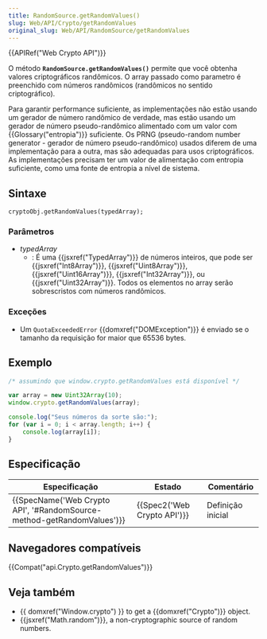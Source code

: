 ```yaml
---
title: RandomSource.getRandomValues()
slug: Web/API/Crypto/getRandomValues
original_slug: Web/API/RandomSource/getRandomValues
---
```


{{APIRef("Web Crypto API")}}

O método **`RandomSource.getRandomValues()`** permite que você obtenha valores criptográficos randômicos. O array passado como parametro é preenchido com números randômicos (randômicos no sentido criptográfico).

Para garantir performance suficiente, as implementações não estão usando um gerador de número randômico de verdade, mas estão usando um gerador de número pseudo-randômico alimentado com um valor com {{Glossary("entropia")}} suficiente. Os PRNG (pseudo-random number generator - gerador de número pseudo-randômico) usados diferem de uma implementação para a outra, mas são adequadas para usos criptográficos. As implementações precisam ter um valor de alimentação com entropia suficiente, como uma fonte de entropia a nível de sistema.

## Sintaxe

```
cryptoObj.getRandomValues(typedArray);
```

### Parâmetros

- _typedArray_
  - : É uma {{jsxref("TypedArray")}} de números inteiros, que pode ser {{jsxref("Int8Array")}}, {{jsxref("Uint8Array")}}, {{jsxref("Uint16Array")}}, {{jsxref("Int32Array")}}, ou {{jsxref("Uint32Array")}}. Todos os elementos no array serão sobrescristos com números randômicos.

### Exceções

- Um `QuotaExceededError` {{domxref("DOMException")}} é enviado se o tamanho da requisição for maior que 65536 bytes.

## Exemplo

```js
/* assumindo que window.crypto.getRandomValues está disponível */

var array = new Uint32Array(10);
window.crypto.getRandomValues(array);

console.log("Seus números da sorte são:");
for (var i = 0; i < array.length; i++) {
    console.log(array[i]);
}
```

## Especificação

| Especificação                                                                                | Estado                               | Comentário        |
| -------------------------------------------------------------------------------------------- | ------------------------------------ | ----------------- |
| {{SpecName('Web Crypto API', '#RandomSource-method-getRandomValues')}} | {{Spec2('Web Crypto API')}} | Definição inicial |

## Navegadores compatíveis

{{Compat("api.Crypto.getRandomValues")}}

## Veja também

- {{ domxref("Window.crypto") }} to get a {{domxref("Crypto")}} object.
- {{jsxref("Math.random")}}, a non-cryptographic source of random numbers.
